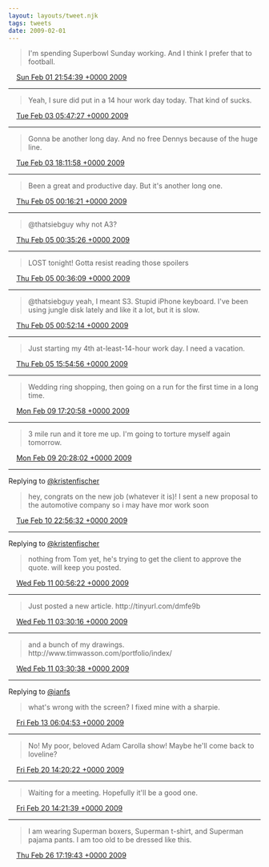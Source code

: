 ```yaml
---
layout: layouts/tweet.njk
tags: tweets
date: 2009-02-01
---
```


> I'm spending Superbowl Sunday working\. And I think I prefer that to football\.

<img src="../media/tweet.ico" width="12" /> [Sun Feb 01 21:54:39 +0000 2009](https://twitter.com/timwasson/status/1167819656)

----

> Yeah, I sure did put in a 14 hour work day today\. That kind of sucks\.

<img src="../media/tweet.ico" width="12" /> [Tue Feb 03 05:47:27 +0000 2009](https://twitter.com/timwasson/status/1172153864)

----

> Gonna be another long day\. And no free Dennys because of the huge line\.

<img src="../media/tweet.ico" width="12" /> [Tue Feb 03 18:11:58 +0000 2009](https://twitter.com/timwasson/status/1173671062)

----

> Been a great and productive day\. But it's another long one\.

<img src="../media/tweet.ico" width="12" /> [Thu Feb 05 00:16:21 +0000 2009](https://twitter.com/timwasson/status/1178113218)

----

> @thatsiebguy why not A3?

<img src="../media/tweet.ico" width="12" /> [Thu Feb 05 00:35:26 +0000 2009](https://twitter.com/timwasson/status/1178158401)

----

> LOST tonight\! Gotta resist reading those spoilers

<img src="../media/tweet.ico" width="12" /> [Thu Feb 05 00:36:09 +0000 2009](https://twitter.com/timwasson/status/1178160252)

----

> @thatsiebguy yeah, I meant S3\. Stupid iPhone keyboard\. I've been using jungle disk lately and like it a lot, but it is slow\.

<img src="../media/tweet.ico" width="12" /> [Thu Feb 05 00:52:14 +0000 2009](https://twitter.com/timwasson/status/1178200370)

----

> Just starting my 4th at\-least\-14\-hour work day\. I need a vacation\.

<img src="../media/tweet.ico" width="12" /> [Thu Feb 05 15:54:56 +0000 2009](https://twitter.com/timwasson/status/1180048354)

----

> Wedding ring shopping, then going on a run for the first time in a long time\.

<img src="../media/tweet.ico" width="12" /> [Mon Feb 09 17:20:58 +0000 2009](https://twitter.com/timwasson/status/1192471155)

----

> 3 mile run and it tore me up\.  I'm going to torture myself again tomorrow\.

<img src="../media/tweet.ico" width="12" /> [Mon Feb 09 20:28:02 +0000 2009](https://twitter.com/timwasson/status/1193065170)

----

Replying to [@kristenfischer](https://twitter.com/@kristenfischer/status/1197177830)

>  hey, congrats on the new job \(whatever it is\)\! I sent a new proposal to the automotive  company so i may have mor work soon

<img src="../media/tweet.ico" width="12" /> [Tue Feb 10 22:56:32 +0000 2009](https://twitter.com/timwasson/status/1197189149)

----

Replying to [@kristenfischer](https://twitter.com/@kristenfischer/status/1197404684)

> nothing from Tom yet, he's trying to get the client to approve the quote\. will keep you posted\.

<img src="../media/tweet.ico" width="12" /> [Wed Feb 11 00:56:22 +0000 2009](https://twitter.com/timwasson/status/1197516373)

----

> Just posted a new article\. http://tinyurl\.com/dmfe9b

<img src="../media/tweet.ico" width="12" /> [Wed Feb 11 03:30:16 +0000 2009](https://twitter.com/timwasson/status/1197915200)

----

> and a bunch of my drawings\. http://www\.timwasson\.com/portfolio/index/

<img src="../media/tweet.ico" width="12" /> [Wed Feb 11 03:30:38 +0000 2009](https://twitter.com/timwasson/status/1197916236)

----

Replying to [@ianfs](https://twitter.com/ianfs/status/1205254931)

>  what's wrong with the screen? I fixed mine with a sharpie\.

<img src="../media/tweet.ico" width="12" /> [Fri Feb 13 06:04:53 +0000 2009](https://twitter.com/timwasson/status/1205508200)

----

> No\! My poor, beloved Adam Carolla show\! Maybe he'll come back to loveline?

<img src="../media/tweet.ico" width="12" /> [Fri Feb 20 14:20:22 +0000 2009](https://twitter.com/timwasson/status/1230614585)

----

> Waiting for a meeting\. Hopefully it'll be a good one\.

<img src="../media/tweet.ico" width="12" /> [Fri Feb 20 14:21:39 +0000 2009](https://twitter.com/timwasson/status/1230618737)

----

> I am wearing Superman boxers,  Superman t\-shirt, and Superman pajama pants\. I am too old to be dressed like this\.

<img src="../media/tweet.ico" width="12" /> [Thu Feb 26 17:19:43 +0000 2009](https://twitter.com/timwasson/status/1254399987)